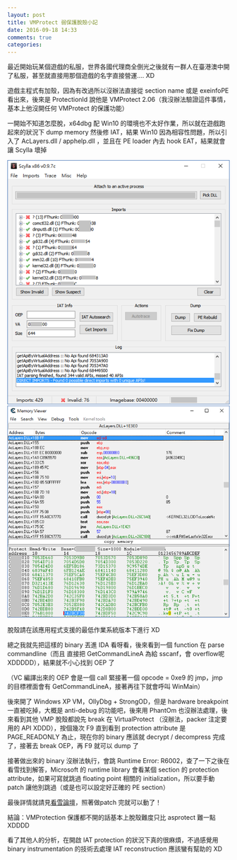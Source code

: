 ```yaml
---
layout: post
title: VMProtect 弱保護脫殼小記
date: 2016-09-18 14:33
comments: true
categories:
---
```

最近開始玩某個遊戲的私服，世界各國代理商全倒光之後就有一群人在臺港澳中開了私服，甚至就直接用那個遊戲的名字直接營運.... XD

遊戲主程式有加殼，因為有改過所以沒辦法直接從 section name 或是 exeinfoPE 看出來，後來是 ProtectionId 說他是 VMProtect 2.06（我沒辦法驗證這件事情，基本上他沒開任何 VMProtect 的保護功能）

一開始不知道怎麼脫，x64dbg 配 Win10 的環境也不太好作業，所以就在遊戲跑起來的狀況下 dump memory 然後修 IAT，結果 Win10 因為相容性問題，所以引入了 AcLayers.dll / apphelp.dll ，並且在 PE loader 內去 hook EAT，結果就會讓 Scylla 壞掉

![screenshot](/images/2016-09-18-vmp-unpacking--1764c138--z21L8Ky.png)
![screenshot](/images/2016-09-18-vmp-unpacking--b0e234aa--FCfmayt.png)

脫殼請在該應用程式支援的最低作業系統版本下進行 XD

總之我就先把這樣的 binary 丟進 IDA 看呀看，後來看到一個 function 在 parse commandline（而且 直接把 GetCommandLineA 為給 sscanf，會 overflow呢 XDDDDD），結果就不小心找到 OEP 了

（VC 編譯出來的 OEP 會是一個 call 緊接著一個 opcode = 0xe9 的 jmp，jmp 的目標裡面會有 GetCommandLineA，接著再往下就會呼叫 WinMain）

後來開了 Windows XP VM，OllyDbg + StrongOD，但是 hardware breakpoint 一直被吃掉，大概是 anti-debug 的功能吧，後來用 PhantOm 也沒辦法處理，後來看到其他 VMP 脫殼都說先 break 在 VirtualProtect （沒辦法，packer 注定要用的 API XDDD），按個幾次 F9 直到看到 protection attribute 是 PAGE\_READONLY 為止，現在你的 binary 應該就 decrypt / decompress 完成了，接著去 break OEP，再 F9 就可以 dump 了

接著做出來的 binary 沒辦法執行，會跳 Runtime Error: R6002，查了一下之後在看雪找到解答，Microsoft 的 runtime library 會看某個 section 的 protection attribute，如果可寫就跳過 floating point 相關的 initialization，所以要手動 patch 讓他別跳過（或是也可以設定好正確的 PE section）

最後詳情就請見[看雪論壇](http://bbs.pediy.com/showthread.php?t=81974#post577918)，照著做patch 完就可以動了！

結論：VMProtection 保護都不開的話基本上脫殼難度只比 asprotect 難一點 XDDDD

看了其他人的分析，在開啟 IAT protection 的狀況下真的很麻煩，不過感覺用 binary instrumentation 的技術去處理 IAT reconstruction 應該蠻有幫助的 XD
